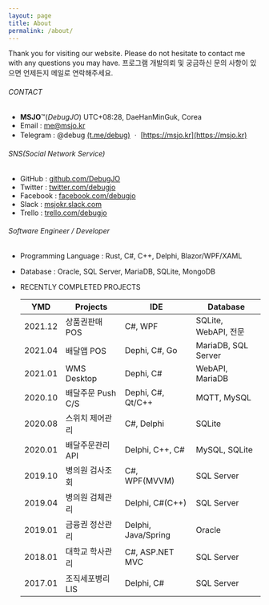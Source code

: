 ```yaml
---
layout: page
title: About
permalink: /about/
---
```


Thank you for visiting our website. Please do not hesitate to contact me with any questions you may have. 프로그램 개발의뢰 및 궁금하신 문의 사항이 있으면 언제든지 메일로 연락해주세요.

###### CONTACT
* **MSJO**™(*DebugJO*) UTC+08:28, DaeHanMinGuk, Corea
* Email : me@msjo.kr
* Telegram : @debug [(t.me/debug)](https://t.me/debug) ㆍ [https://msjo.kr](https://msjo.kr)

###### SNS(Social Network Service)
* GitHub : [github.com/DebugJO](https://github.com/DebugJO)
* Twitter : [twitter.com/debugjo](https://twitter.com/debugjo)
* Facebook : [facebook.com/debugjo](https://www.facebook.com/debugjo)
* Slack : [msjokr.slack.com](https://msjokr.slack.com/)
* Trello : [trello.com/debugjo](https://trello.com/debugjo)

###### Software Engineer / Developer
* Programming Language : Rust, C#, C++, Delphi, Blazor/WPF/XAML
* Database : Oracle, SQL Server, MariaDB, SQLite, MongoDB
* RECENTLY COMPLETED PROJECTS

	| YMD | Projects | IDE | Database |
	| :---: | -------- | --- | -------- |	
	| 2021.12 | 상품권판매 POS | C#, WPF | SQLite, WebAPI, 전문 |	
	| 2021.04 | 배달앱 POS | Dephi, C#, Go | MariaDB, SQL Server |	
	| 2021.01 | WMS Desktop | Dephi, C# | WebAPI, MariaDB |
	| 2020.10 | 배달주문 Push C/S | Dephi, C#, Qt/C++ | MQTT, MySQL |
	| 2020.08 | 스위치 제어관리 | C#, Delphi | SQLite |	
	| 2020.01 | 배달주문관리 API | Delphi, C++, C# | MySQL, SQLite |
	| 2019.10 | 병의원 검사조회 | C#, WPF(MVVM) | SQL Server |
	| 2019.04 | 병의원 검체관리 | Delphi, C#(C++) | SQL Server |
	| 2019.01 | 금융권 정산관리 | Delphi,  Java/Spring | Oracle |
	| 2018.01 | 대학교 학사관리 | C#, ASP.NET MVC | SQL Server |
	| 2017.01 | 조직세포병리 LIS | Delphi, C# | SQL Server |	
